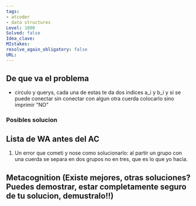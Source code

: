 ```yaml
---
tags:
- atcoder
- data structures
Level: 1000
Solved: false 
Idea_clave: 
MIstakes: 
resolve_again_obligatory: false
URL: 
---
```


## De que va el problema

- circulo y querys, cada una de estas te da dos indices a_i y b_i y si se puede conectar sin conectar con algun otra cuerda colocarlo sino imprimir "NO"


### Posibles solucion


## Lista de WA antes del AC

1. Un error que cometi y nose como solucionarlo: al partir un grupo con una cuerda se separa en dos grupos no en tres, que es lo que yo hacia.

## Metacognition (Existe mejores, otras soluciones? Puedes demostrar, estar completamente seguro de tu solucion, demustralo!!)

